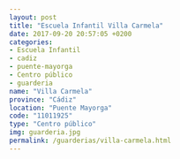 ```yaml
---
layout: post
title: "Escuela Infantil Villa Carmela"
date: 2017-09-20 20:57:05 +0200
categories:
- Escuela Infantil
- cadiz
- puente-mayorga
- Centro público
- guarderia
name: "Villa Carmela"
province: "Cádiz"
location: "Puente Mayorga"
code: "11011925"
type: "Centro público"
img: guarderia.jpg
permalink: /guarderias/villa-carmela.html
---
```

